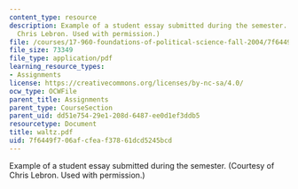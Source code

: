 ```yaml
---
content_type: resource
description: Example of a student essay submitted during the semester. (Courtesy of
  Chris Lebron. Used with permission.)
file: /courses/17-960-foundations-of-political-science-fall-2004/7f6449f706afcfeaf37861dcd5245bcd_waltz.pdf
file_size: 73349
file_type: application/pdf
learning_resource_types:
- Assignments
license: https://creativecommons.org/licenses/by-nc-sa/4.0/
ocw_type: OCWFile
parent_title: Assignments
parent_type: CourseSection
parent_uid: dd51e754-29e1-208d-6487-ee0d1ef3ddb5
resourcetype: Document
title: waltz.pdf
uid: 7f6449f7-06af-cfea-f378-61dcd5245bcd
---
```

Example of a student essay submitted during the semester. (Courtesy of Chris Lebron. Used with permission.)